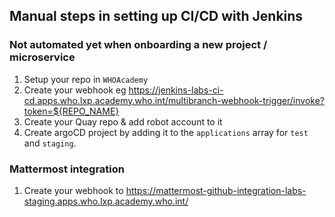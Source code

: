 ## Manual steps in setting up CI/CD with Jenkins

### Not automated yet when onboarding a new project / microservice 
1. Setup your repo in `WHOAcademy`
2. Create your webhook eg https://jenkins-labs-ci-cd.apps.who.lxp.academy.who.int/multibranch-webhook-trigger/invoke?token=${REPO_NAME}
3. Create your Quay repo & add robot account to it
4. Create argoCD project by adding it to the `applications` array for `test` and `staging`.

### Mattermost integration
1. Create your webhook to https://mattermost-github-integration-labs-staging.apps.who.lxp.academy.who.int/
